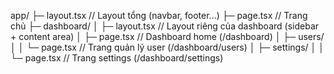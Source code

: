 app/
 ├─ layout.tsx         // Layout tổng (navbar, footer...)
 ├─ page.tsx           // Trang chủ
 ├─ dashboard/
 │   ├─ layout.tsx     // Layout riêng của dashboard (sidebar + content area)
 │   ├─ page.tsx       // Dashboard home (/dashboard)
 │   ├─ users/
 │   │   └─ page.tsx   // Trang quản lý user (/dashboard/users)
 │   ├─ settings/
 │   │   └─ page.tsx   // Trang settings (/dashboard/settings)
